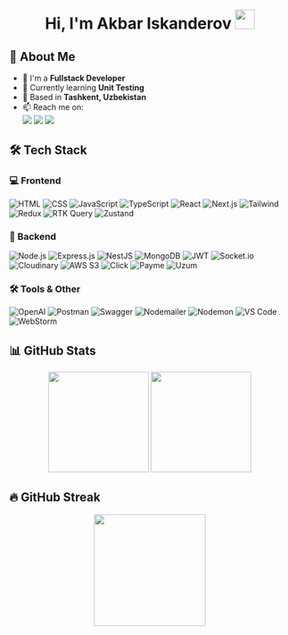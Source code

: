 <h1 align="center">
  Hi, I'm Akbar Iskanderov <img src="https://media.giphy.com/media/hvRJCLFzcasrR4ia7z/giphy.gif" width="35" />
</h1>


## 🚀 About Me

- 🔭 I'm a **Fullstack Developer**
- 🌱 Currently learning **Unit Testing**
- 📍 Based in **Tashkent, Uzbekistan**
- 📫 Reach me on:  
  [<img src="https://img.shields.io/badge/-Telegram-2CA5E0?style=flat&logo=telegram&logoColor=white" />](https://t.me/akbar_iskandarov)
  [<img src="https://img.shields.io/badge/-LinkedIn-0077B5?style=flat&logo=linkedin&logoColor=white" />](https://www.linkedin.com/in/akbar-iskandarov-33a8a6232/)
  [<img src="https://img.shields.io/badge/-Gmail-D14836?style=flat&logo=gmail&logoColor=white" />](mailto:iskanderovofficial@gmail.com)

## 🛠️ Tech Stack

### 💻 Frontend
![HTML](https://img.shields.io/badge/-HTML-e34c26?style=flat&logo=html5&logoColor=white)
![CSS](https://img.shields.io/badge/-CSS-1572b6?style=flat&logo=css3&logoColor=white)
![JavaScript](https://img.shields.io/badge/-JavaScript-f7df1e?style=flat&logo=javascript&logoColor=black)
![TypeScript](https://img.shields.io/badge/-TypeScript-007acc?style=flat&logo=typescript&logoColor=white)
![React](https://img.shields.io/badge/-React-61dafb?style=flat&logo=react&logoColor=black)
![Next.js](https://img.shields.io/badge/-Next.js-000000?style=flat&logo=next.js&logoColor=white)
![Tailwind](https://img.shields.io/badge/-Tailwind-38b2ac?style=flat&logo=tailwind-css&logoColor=white)
![Redux](https://img.shields.io/badge/-Redux-764abc?style=flat&logo=redux&logoColor=white)
![RTK Query](https://img.shields.io/badge/-RTK%20Query-764abc?style=flat&logo=redux&logoColor=white)
![Zustand](https://img.shields.io/badge/-Zustand-000000?style=flat&logo=zustand&logoColor=white)


### 🧠 Backend
![Node.js](https://img.shields.io/badge/-Node.js-339933?style=flat&logo=node.js&logoColor=white)
![Express.js](https://img.shields.io/badge/-Express.js-000000?style=flat&logo=express&logoColor=white)
![NestJS](https://img.shields.io/badge/-NestJS-e0234e?style=flat&logo=nestjs&logoColor=white)
![MongoDB](https://img.shields.io/badge/-MongoDB-47a248?style=flat&logo=mongodb&logoColor=white)
![JWT](https://img.shields.io/badge/-JWT-000000?style=flat&logo=jsonwebtokens&logoColor=white)
![Socket.io](https://img.shields.io/badge/-Socket.io-010101?style=flat&logo=socket.io&logoColor=white)
![Cloudinary](https://img.shields.io/badge/-Cloudinary-3448c5?style=flat&logo=cloudinary&logoColor=white)
![AWS S3](https://img.shields.io/badge/-AWS%20S3-FF9900?style=flat&logo=amazon-aws&logoColor=white)
![Click](https://img.shields.io/badge/-Click-0B63CE?style=flat&logo=google-pay&logoColor=white)
![Payme](https://img.shields.io/badge/-Payme-1F8EFA?style=flat&logo=paypal&logoColor=white)
![Uzum](https://img.shields.io/badge/-Uzum-6700F7?style=flat&logo=mastercard&logoColor=white)


### 🛠 Tools & Other
![OpenAI](https://img.shields.io/badge/-OpenAI-412991?style=flat&logo=openai&logoColor=white)
![Postman](https://img.shields.io/badge/-Postman-FF6C37?style=flat&logo=postman&logoColor=white)
![Swagger](https://img.shields.io/badge/-Swagger-85ea2d?style=flat&logo=swagger&logoColor=black)
![Nodemailer](https://img.shields.io/badge/-Nodemailer-007BFF?style=flat&logo=gmail&logoColor=white)
![Nodemon](https://img.shields.io/badge/-Nodemon-76d04b?style=flat&logo=nodemon&logoColor=white)
![VS Code](https://img.shields.io/badge/-VS%20Code-007ACC?style=flat&logo=visual-studio-code&logoColor=white)
![WebStorm](https://img.shields.io/badge/-WebStorm-000000?style=flat&logo=webstorm&logoColor=white)


## 📊 GitHub Stats

<div align="center">
  <img src="https://github-readme-stats.vercel.app/api?username=iskanderovv&show_icons=true&count_private=true&theme=tokyonight&hide_border=true" height="180"/>
  <img src="https://github-readme-stats.vercel.app/api/top-langs/?username=iskanderovv&layout=compact&langs_count=10&theme=tokyonight&hide_border=true" height="180"/>
</div>


## 🔥 GitHub Streak

<div align="center">
  <img src="https://github-readme-streak-stats.herokuapp.com/?user=iskanderovv&theme=tokyonight&hide_border=true" height="200"/>
</div>

